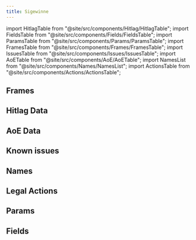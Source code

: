 ```yaml
---
title: Sigewinne
---
```


import HitlagTable from "@site/src/components/Hitlag/HitlagTable"; import FieldsTable from "@site/src/components/Fields/FieldsTable"; import ParamsTable from "@site/src/components/Params/ParamsTable"; import FramesTable from "@site/src/components/Frames/FramesTable"; import IssuesTable from "@site/src/components/Issues/IssuesTable"; import AoETable from "@site/src/components/AoE/AoETable"; import NamesList from "@site/src/components/Names/NamesList"; import ActionsTable from "@site/src/components/Actions/ActionsTable";

## Frames

<FramesTable item_key="sigewinne" />

## Hitlag Data

<HitlagTable item_key="sigewinne" />

## AoE Data

<AoETable item_key="sigewinne" />

## Known issues

<IssuesTable item_key="sigewinne" />

## Names

<NamesList item_key="sigewinne" />

## Legal Actions

<ActionsTable item_key="sigewinne" />

## Params

<ParamsTable item_key="sigewinne" />

## Fields

<FieldsTable item_key="sigewinne" />
